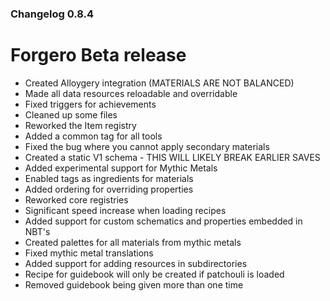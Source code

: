 ### Changelog 0.8.4

# Forgero Beta release

* Created Alloygery integration (MATERIALS ARE NOT BALANCED)
* Made all data resources reloadable and overridable
* Fixed triggers for achievements
* Cleaned up some files
* Reworked the Item registry
* Added a common tag for all tools
* Fixed the bug where you cannot apply secondary materials
* Created a static V1 schema - THIS WILL LIKELY BREAK EARLIER SAVES
* Added experimental support for Mythic Metals
* Enabled tags as ingredients for materials
* Added ordering for overriding properties
* Reworked core registries
* Significant speed increase when loading recipes
* Added support for custom schematics and properties embedded in NBT's
* Created palettes for all materials from mythic metals
* Fixed mythic metal translations
* Added support for adding resources in subdirectories
* Recipe for guidebook will only be created if patchouli is loaded
* Removed guidebook being given more than one time